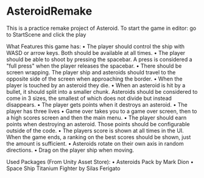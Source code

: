 # AsteroidRemake
 
This is a practice remake project of Asteroid.
To start the game in editor: go to StartScene and click the play

What Features this game has:
    •	The player should control the ship with WASD or arrow keys. Both should be available at all times. 
    •	The player should be able to shoot by pressing the spacebar. A press is considered a "full press" when the player releases the spacebar.
    •	There should be screen wrapping. The player ship and asteroids should travel to the opposite side of the screen when approaching the border.
    •	When the player is touched by an asteroid they die. 
    •	When an asteroid is hit by a bullet, it should split into a smaller chunk. Asteroids should be considered to come in 3 sizes, the smallest of which does not divide but instead disappears. 
    •	The player gets points when it destroys an asteroid.
    •	The player has three lives
    •	Game over takes you to a game over screen, then to a high scores screen and then the main menu.
    •	The player should earn points when destroying an asteroid. Those points should be configurable outside of the code. 
    •	The players score is shown at all times in the UI. When the game ends, a ranking on the best scores should be shown, just the amount is sufficient. 
    •	Asteroids rotate on their own axis in random directions.
    •	Drag on the player ship when moving. 

Used Packages (From Unity Asset Store):
    •	Asteroids Pack by Mark Dion
    •   Space Ship Titanium Fighter by Silas Ferigato



